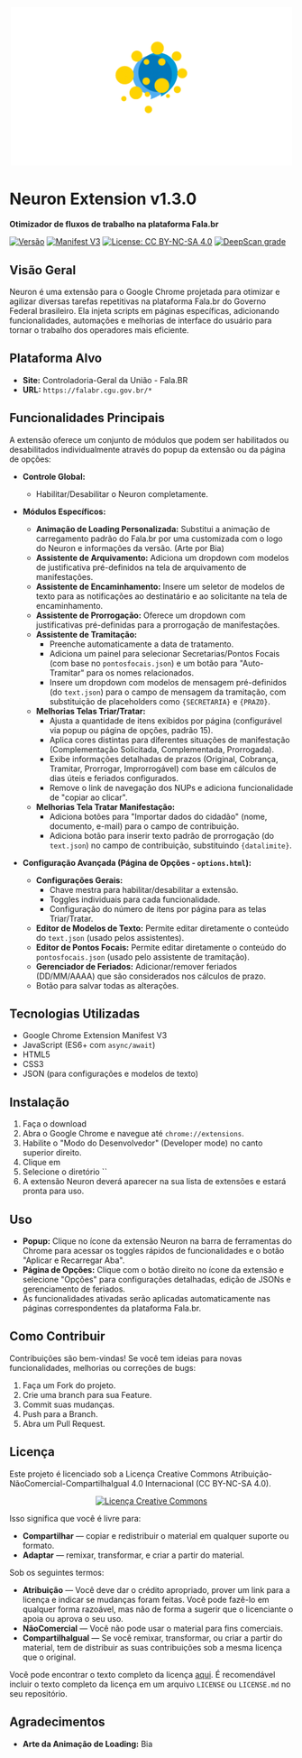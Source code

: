 <p align="center">
  <img src="https://github.com/Mirante5/Neuron/blob/main/images/Intro-Neuron.gif" alt="Neuron Loading Animation" width="500"/>
</p>

# Neuron Extension v1.3.0

**Otimizador de fluxos de trabalho na plataforma Fala.br**

[![Versão](https://img.shields.io/badge/version-1.1.0-red.svg)](manifest.json)
[![Manifest V3](https://img.shields.io/badge/Manifest-V3-brightgreen.svg)](manifest.json)
[![License: CC BY-NC-SA 4.0](https://img.shields.io/badge/License-CC%20BY--NC--SA%204.0-lightgrey.svg)](https://creativecommons.org/licenses/by-nc-sa/4.0/)
[![DeepScan grade](https://deepscan.io/api/teams/27437/projects/29889/branches/958626/badge/grade.svg)](https://deepscan.io/dashboard#view=project&tid=27437&pid=29889&bid=958626)

## Visão Geral

Neuron é uma extensão para o Google Chrome projetada para otimizar e agilizar diversas tarefas repetitivas na plataforma Fala.br do Governo Federal brasileiro. Ela injeta scripts em páginas específicas, adicionando funcionalidades, automações e melhorias de interface do usuário para tornar o trabalho dos operadores mais eficiente.

## Plataforma Alvo

* **Site:** Controladoria-Geral da União - Fala.BR
* **URL:** `https://falabr.cgu.gov.br/*`

## Funcionalidades Principais

A extensão oferece um conjunto de módulos que podem ser habilitados ou desabilitados individualmente através do popup da extensão ou da página de opções:

* **Controle Global:**
    * Habilitar/Desabilitar o Neuron completamente.
* **Módulos Específicos:**
    * **Animação de Loading Personalizada:** Substitui a animação de carregamento padrão do Fala.br por uma customizada com o logo do Neuron e informações da versão. (Arte por Bia)
    * **Assistente de Arquivamento:** Adiciona um dropdown com modelos de justificativa pré-definidos na tela de arquivamento de manifestações.
    * **Assistente de Encaminhamento:** Insere um seletor de modelos de texto para as notificações ao destinatário e ao solicitante na tela de encaminhamento.
    * **Assistente de Prorrogação:** Oferece um dropdown com justificativas pré-definidas para a prorrogação de manifestações.
    * **Assistente de Tramitação:**
        * Preenche automaticamente a data de tratamento.
        * Adiciona um painel para selecionar Secretarias/Pontos Focais (com base no `pontosfocais.json`) e um botão para "Auto-Tramitar" para os nomes relacionados.
        * Insere um dropdown com modelos de mensagem pré-definidos (do `text.json`) para o campo de mensagem da tramitação, com substituição de placeholders como `{SECRETARIA}` e `{PRAZO}`.
    * **Melhorias Telas Triar/Tratar:**
        * Ajusta a quantidade de itens exibidos por página (configurável via popup ou página de opções, padrão 15).
        * Aplica cores distintas para diferentes situações de manifestação (Complementação Solicitada, Complementada, Prorrogada).
        * Exibe informações detalhadas de prazos (Original, Cobrança, Tramitar, Prorrogar, Improrrogável) com base em cálculos de dias úteis e feriados configurados.
        * Remove o link de navegação dos NUPs e adiciona funcionalidade de "copiar ao clicar".
    * **Melhorias Tela Tratar Manifestação:**
        * Adiciona botões para "Importar dados do cidadão" (nome, documento, e-mail) para o campo de contribuição.
        * Adiciona botão para inserir texto padrão de prorrogação (do `text.json`) no campo de contribuição, substituindo `{datalimite}`.

* **Configuração Avançada (Página de Opções - `options.html`):**
    * **Configurações Gerais:**
        * Chave mestra para habilitar/desabilitar a extensão.
        * Toggles individuais para cada funcionalidade.
        * Configuração do número de itens por página para as telas Triar/Tratar.
    * **Editor de Modelos de Texto:** Permite editar diretamente o conteúdo do `text.json` (usado pelos assistentes).
    * **Editor de Pontos Focais:** Permite editar diretamente o conteúdo do `pontosfocais.json` (usado pelo assistente de tramitação).
    * **Gerenciador de Feriados:** Adicionar/remover feriados (DD/MM/AAAA) que são considerados nos cálculos de prazo.
    * Botão para salvar todas as alterações.

## Tecnologias Utilizadas

* Google Chrome Extension Manifest V3
* JavaScript (ES6+ com `async/await`)
* HTML5
* CSS3
* JSON (para configurações e modelos de texto)

## Instalação

1.  Faça o download
2.  Abra o Google Chrome e navegue até `chrome://extensions`.
3.  Habilite o "Modo do Desenvolvedor" (Developer mode) no canto superior direito.
4.  Clique em 
5.  Selecione o diretório `` 
6.  A extensão Neuron deverá aparecer na sua lista de extensões e estará pronta para uso.

## Uso

* **Popup:** Clique no ícone da extensão Neuron na barra de ferramentas do Chrome para acessar os toggles rápidos de funcionalidades e o botão "Aplicar e Recarregar Aba".
* **Página de Opções:** Clique com o botão direito no ícone da extensão e selecione "Opções" para configurações detalhadas, edição de JSONs e gerenciamento de feriados.
* As funcionalidades ativadas serão aplicadas automaticamente nas páginas correspondentes da plataforma Fala.br.

## Como Contribuir

Contribuições são bem-vindas! Se você tem ideias para novas funcionalidades, melhorias ou correções de bugs:

1.  Faça um Fork do projeto.
2.  Crie uma branch para sua Feature.
3.  Commit suas mudanças.
4.  Push para a Branch.
5.  Abra um Pull Request.

## Licença

Este projeto é licenciado sob a Licença Creative Commons Atribuição-NãoComercial-CompartilhaIgual 4.0 Internacional (CC BY-NC-SA 4.0).

<p align="center">
  <a rel="license" href="http://creativecommons.org/licenses/by-nc-sa/4.0/"><img alt="Licença Creative Commons" style="border-width:0" src="https://i.creativecommons.org/l/by-nc-sa/4.0/88x31.png" /></a>
</p>

Isso significa que você é livre para:

* **Compartilhar** — copiar e redistribuir o material em qualquer suporte ou formato.
* **Adaptar** — remixar, transformar, e criar a partir do material.

Sob os seguintes termos:

* **Atribuição** — Você deve dar o crédito apropriado, prover um link para a licença e indicar se mudanças foram feitas. Você pode fazê-lo em qualquer forma razoável, mas não de forma a sugerir que o licenciante o apoia ou aprova o seu uso.
* **NãoComercial** — Você não pode usar o material para fins comerciais.
* **CompartilhaIgual** — Se você remixar, transformar, ou criar a partir do material, tem de distribuir as suas contribuições sob a mesma licença que o original.

Você pode encontrar o texto completo da licença [aqui](https://creativecommons.org/licenses/by-nc-sa/4.0/legalcode.pt). É recomendável incluir o texto completo da licença em um arquivo `LICENSE` ou `LICENSE.md` no seu repositório.

## Agradecimentos

* **Arte da Animação de Loading:** Bia
